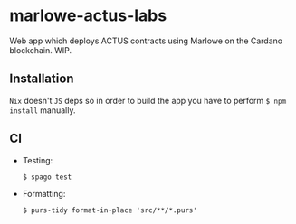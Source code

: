 # marlowe-actus-labs

Web app which deploys ACTUS contracts using Marlowe on the Cardano blockchain. WIP.

## Installation

`Nix` doesn't `JS` deps so in order to build the app you have to perform `$ npm install` manually.

## CI

* Testing:
  ```shell
  $ spago test
  ```

* Formatting:
  ```shell
  $ purs-tidy format-in-place 'src/**/*.purs'
  ```


